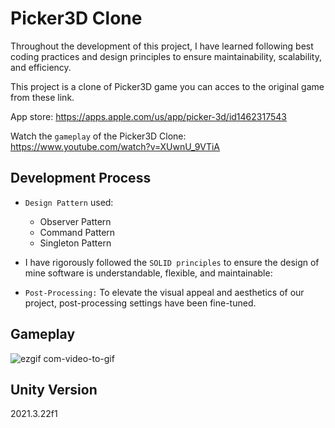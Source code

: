 # Picker3D Clone
Throughout the development of this project, I have learned following best coding practices and design principles to ensure maintainability, scalability, and efficiency.

This project is a clone of Picker3D  game you can acces to the original game from these link.

App store: https://apps.apple.com/us/app/picker-3d/id1462317543

Watch the `gameplay` of the Picker3D Clone: https://www.youtube.com/watch?v=XUwnU_9VTiA

## Development Process
  - `Design Pattern` used:
    - Observer Pattern
    - Command Pattern
    - Singleton Pattern

  - I have rigorously followed the `SOLID principles` to ensure the design of mine software is understandable, flexible, and maintainable:
  - `Post-Processing:` To elevate the visual appeal and aesthetics of our project, post-processing settings have been fine-tuned.

## Gameplay 
![ezgif com-video-to-gif](https://github.com/atakandll/Picker3D-Clone/assets/130579265/53da13e6-d75a-45fe-b717-91560a593d7e)

## Unity Version
2021.3.22f1
